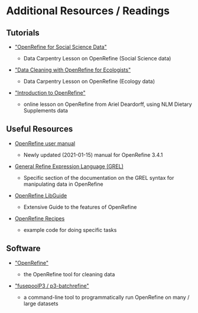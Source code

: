 # Additional Resources / Readings

## Tutorials

* ["OpenRefine for Social Science Data"](https://datacarpentry.org/openrefine-socialsci/)
  - Data Carpentry Lesson on OpenRefine (Social Science data)

* ["Data Cleaning with OpenRefine for Ecologists"](https://datacarpentry.org/OpenRefine-ecology-lesson/)
  - Data Carpentry Lesson on OpenRefine (Ecology data)

* ["Introduction to OpenRefine"](https://arieldeardorff.github.io/OpenRefineWorkshop/index.html)
  - online lesson on OpenRefine from Ariel Deardorff, using NLM Dietary Supplements data

## Useful Resources

* [OpenRefine user manual](https://docs.openrefine.org/)
  - Newly updated (2021-01-15) manual for OpenRefine 3.4.1

* [General Refine Expression Language (GREL)](https://docs.openrefine.org/manual/expressions/#grel-general-refine-expression-language)
  - Specific section of the documentation on the GREL syntax for manipulating data in OpenRefine

* [OpenRefine LibGuide](https://guides.library.illinois.edu/openrefine)
  - Extensive Guide to the features of OpenRefine
  
* [OpenRefine Recipes](https://github.com/OpenRefine/OpenRefine/wiki/Recipes)
  - example code for doing specific tasks
  
## Software

* ["OpenRefine"](https://openrefine.org/)
  - the OpenRefine tool for cleaning data
  
* ["fusepoolP3
/
p3-batchrefine"](https://github.com/fusepoolP3/p3-batchrefine)
  - a command-line tool to programmatically run OpenRefine on many / large datasets